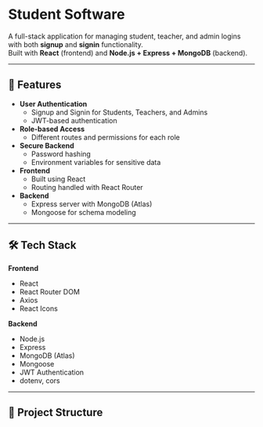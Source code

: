 # Student Software

A full-stack application for managing student, teacher, and admin logins with both **signup** and **signin** functionality.  
Built with **React** (frontend) and **Node.js + Express + MongoDB** (backend).

---

## 🚀 Features
- **User Authentication**
  - Signup and Signin for Students, Teachers, and Admins
  - JWT-based authentication
- **Role-based Access**
  - Different routes and permissions for each role
- **Secure Backend**
  - Password hashing
  - Environment variables for sensitive data
- **Frontend**
  - Built using React
  - Routing handled with React Router
- **Backend**
  - Express server with MongoDB (Atlas)
  - Mongoose for schema modeling

---

## 🛠️ Tech Stack
**Frontend**
- React
- React Router DOM
- Axios
- React Icons

**Backend**
- Node.js
- Express
- MongoDB (Atlas)
- Mongoose
- JWT Authentication
- dotenv, cors

---

## 📂 Project Structure
